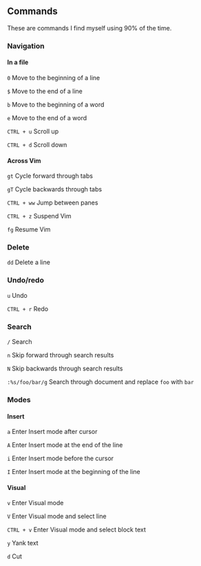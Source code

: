 ## Commands

These are commands I find myself using 90% of the time.

### Navigation

#### In a file

`0`               Move to the beginning of a line

`$`               Move to the end of a line

`b`               Move to the beginning of a word

`e`               Move to the end of a word

`CTRL + u`        Scroll up

`CTRL + d`        Scroll down

#### Across Vim

`gt`              Cycle forward through tabs

`gT`              Cycle backwards through tabs

`CTRL + ww`       Jump between panes

`CTRL + z`        Suspend Vim

`fg`              Resume Vim

### Delete

`dd`              Delete a line

### Undo/redo

`u`               Undo

`CTRL + r`        Redo

### Search

`/`               Search

`n`               Skip forward through search results

`N`               Skip backwards through search results

`:%s/foo/bar/g`   Search through document and replace `foo` with `bar`

### Modes

#### Insert

`a`               Enter Insert mode after cursor

`A`               Enter Insert mode at the end of the line

`i`               Enter Insert mode before the cursor

`I`               Enter Insert mode at the beginning of the line

#### Visual

`v`               Enter Visual mode

`V`               Enter Visual mode and select line

`CTRL + v`        Enter Visual mode and select block text

`y`               Yank text

`d`               Cut
